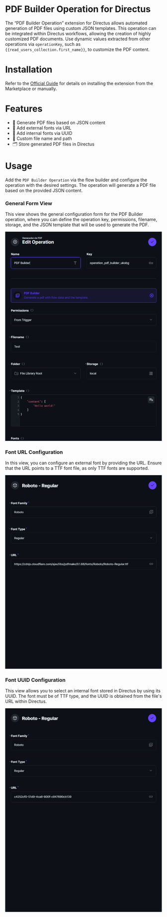 # PDF Builder Operation for Directus

The “PDF Builder Operation” extension for Directus allows automated generation of PDF files using custom JSON templates.
This operation can be integrated within Directus workflows, allowing the creation of highly customized PDF documents.
Use dynamic values extracted from other operations via `operationKey`, such as `{{read_users_collection.first_name}}`,
to customize the PDF content.

# Installation

Refer to the [Official Guide](https://docs.directus.io/extensions/installing-extensions.html) for details on installing
the extension from the Marketplace or manually.

# Features

- 📄 Generate PDF files based on JSON content
- 🔗 Add external fonts via URL
- 🔗 Add internal fonts via UUID
- 📁 Custom file name and path
- 🗂️ Store generated PDF files in Directus

# Usage

Add the `PDF Builder Operation` via the flow builder and configure the operation with the desired settings. The
operation will generate a PDF file based on the provided JSON content.

### General Form View

This view shows the general configuration form for the PDF Builder operation, where you can define the operation key,
permissions, filename, storage, and the JSON template that will be used to generate the PDF.

![Operation General Form View](screenshots/operation_general_form_view.png)

### Font URL Configuration

In this view, you can configure an external font by providing the URL. Ensure that the URL points to a TTF font file, as
only TTF fonts are supported.

![Operation Font URL Form](screenshots/operation_font_url_form.png)

### Font UUID Configuration

This view allows you to select an internal font stored in Directus by using its UUID. The font must be of TTF type, and
the UUID is obtained from the file's URL within Directus.

![Operation Font UUID Form](screenshots/operation_font_uuid_form.png)